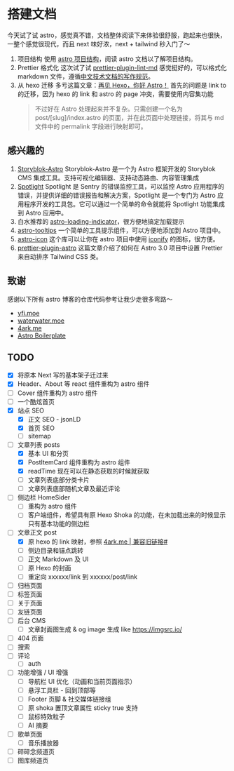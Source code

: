 # 搭建文档

今天试了试 astro，感觉真不错，文档整体阅读下来体验很舒服，跑起来也很快，一整个感觉很现代，而且 next 味好浓，next + tailwind 秒入门了～

1. 项目结构
   使用 [astro 项目结构](https://docs.astro.build/zh-cn/basics/project-structure/)，阅读 astro 文档以了解项目结构。
2. Prettier 格式化
   这次试了试 [prettier-plugin-lint-md](https://github.com/lint-md/prettier-plugin) 感觉挺好的，可以格式化 markdown 文件，遵循[中文技术文档的写作规范](https://github.com/ruanyf/document-style-guide)。
3. 从 hexo 迁移
   多亏这篇文章：[再见 Hexo，你好 Astro！](https://4ark.me/posts/2024-03-20-hexo-to-astro/)
   首先的问题是 link to 的迁移，因为 hexo 的 link 和 astro 的 page 冲突，需要使用内容集功能
   > 不过好在 Astro 处理起来并不复杂。只需创建一个名为 post/[slug]/index.astro 的页面，并在此页面中处理链接，将其与 md 文件中的 permalink 字段进行映射即可。

## 感兴趣的

1. [Storyblok-Astro](https://github.com/storyblok/storyblok-astro)
   Storyblok-Astro 是一个为 Astro 框架开发的 Storyblok CMS 集成工具。支持可视化编辑器、支持动态路由、内容管理集成
2. [Spotlight](https://github.com/getsentry/spotlight/blob/main/packages/astro/README.md)
   Spotlight 是 Sentry 的错误监控工具，可以监控 Astro 应用程序的错误，并提供详细的错误报告和解决方案，Spotlight 是一个专门为 Astro 应用程序开发的工具包。它可以通过一个简单的命令就能将 Spotlight 功能集成到 Astro 应用中。
3. 白水推荐的 [astro-loading-indicator](https://github.com/florian-lefebvre/astro-loading-indicator)，很方便地搞定加载提示
4. [astro-tooltips](https://github.com/florian-lefebvre/astro-tooltips) 一个简单的工具提示组件，可以方便地添加到 Astro 项目中。
5. [astro-icon](https://github.com/josh-collinsworth/astro-icon) 这个库可以让你在 astro 项目中使用 [iconify](https://icon-sets.iconify.design/) 的图标，很方便。
6. [prettier-plugin-astro](https://webreaper.dev/posts/astro-prettier-tailwind-setup/) 这篇文章介绍了如何在 Astro 3.0 项目中设置 Prettier 来自动排序 Tailwind CSS 类。

## 致谢

感谢以下所有 astro 博客的仓库代码参考让我少走很多弯路～

- [yfi.moe](https://github.com/yy4382/yfi.moe)
- [waterwater.moe](https://github.com/lawvs/lawvs.github.io)
- [4ark.me](https://github.com/gd4Ark/gd4Ark.github.io)
- [Astro Boilerplate](https://github.com/ixartz/Astro-boilerplate)

## TODO

- [x] 将原本 Next 写的基本架子迁过来
- [x] Header、About 等 react 组件重构为 astro 组件
- [ ] Cover 组件重构为 astro 组件
- [ ] 一个酷炫首页
- [x] 站点 SEO
  - [x] 正文 SEO - jsonLD
  - [x] 首页 SEO
  - [ ] sitemap
- [ ] 文章列表 posts
  - [x] 基本 UI 和分页
  - [x] PostItemCard 组件重构为 astro 组件
  - [x] readTime 现在可以在静态获取的时候就获取
  - [ ] 文章列表底部分类卡片
  - [ ] 文章列表底部随机文章及最近评论
- [ ] 侧边栏 HomeSider
  - [ ] 重构为 astro 组件
  - [ ] 客户端组件，希望具有原 Hexo Shoka 的功能，在未加载出来的时候显示只有基本功能的侧边栏
- [ ] 文章正文 post
  - [x] 原 hexo 的 link 映射，参照 [4ark.me | 兼容旧链接#](https://4ark.me/posts/2024-03-20-hexo-to-astro/#%E5%85%BC%E5%AE%B9%E6%97%A7%E9%93%BE%E6%8E%A5)
  - [ ] 侧边目录和锚点跳转
  - [ ] 正文 Markdown 及 UI
  - [ ] 原 Hexo 的封面
  - [ ] 重定向 xxxxxx/link 到 xxxxxx/post/link
- [ ] 归档页面
- [ ] 标签页面
- [ ] 关于页面
- [ ] 友链页面
- [ ] 后台 CMS
  - [ ] 文章封面图生成 & og image 生成 like https://imgsrc.io/
- [ ] 404 页面
- [ ] 搜索
- [ ] 评论
  - [ ] auth
- [ ] 功能增强 / UI 增强
  - [ ] 导航栏 UI 优化（动画和当前页面指示）
  - [ ] 悬浮工具栏 - 回到顶部等
  - [ ] Footer 页脚 & 社交媒体链接组
  - [ ] 原 shoka 置顶文章属性 sticky true 支持
  - [ ] 鼠标特效粒子
  - [ ] AI 摘要
- [ ] 歌单页面
  - [ ] 音乐播放器
- [ ] 碎碎念频道页
- [ ] 图库频道页
